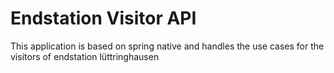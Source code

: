 # Endstation Visitor API
This application is based on spring native and handles the use cases for the visitors of endstation lüttringhausen